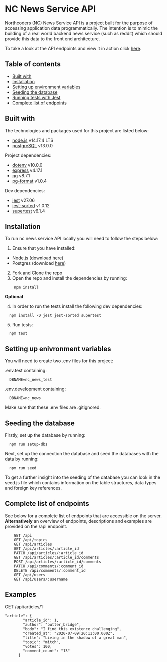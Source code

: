# NC News Service API

Northcoders (NC) News Service API is a project built for the purpose of accessing application data programmatically. The intention is to mimic the building of a real world backend news service (such as reddit) which should provide this data to the front end architecture.

To take a look at the API endpoints and view it in action click [here](https://nc-news-service-backend.herokuapp.com/api).

## Table of contents

- [Built with](#Built-with)
- [Installation](#installation)
- [Setting up environment variables](#setting-up-environment-variables)
- [Seeding the database](#seeding-the-database)
- [Running tests with Jest](#running-tests-with-jest)
- [Complete list of endpoints](#complete-list-of-endpoints)

## Built with

The technologies and packages used for this project are listed below:

- [node.js](https://nodejs.org/en/) v14.17.4 LTS
- [postgreSQL](https://www.postgresql.org/) v13.0.0

Project dependencies:

- [dotenv](https://www.npmjs.com/package/dotenv) v10.0.0
- [express](https://expressjs.com/) v4.17.1
- [pg](https://node-postgres.com/) v8.7.1
- [pg-format](https://www.npmjs.com/package/pg-format) v1.0.4

Dev dependencies:

- [jest](https://jestjs.io/) v27.06
- [jest-sorted](https://www.npmjs.com/package/jest-sorted) v1.0.12
- [supertest](https://www.npmjs.com/package/supertest) v6.1.4

## Installation

To run nc news service API locally you will need to follow the steps below:

1. Ensure that you have installed:

- Node.js (download [here](https://nodejs.org/en/))
- Postgres (download [here](https://www.postgresql.org/))

2. Fork and Clone the repo
3. Open the repo and install the dependencies by running:

```
    npm install
```

**Optional**

4. In order to run the tests install the following dev dependencies:

```
  npm install -D jest jest-sorted supertest
```

5. Run tests:

```
  npm test
```

## Setting up enivronment variables

You will need to create two .env files for this project:

.env.test containing:

```
  DBNAME=nc_news_test
```

.env.development containing:

```
  DBNAME=nc_news
```

Make sure that these .env files are .gitignored.

## Seeding the database

Firstly, set up the database by running:

```
  npm run setup-dbs
```

Next, set up the connection the database and seed the databases with the data by running:

```
  npm run seed
```

To get a further insight into the seeding of the database you can look in the seed.js file which contains information on the table structures, data types and foreign key references.

## Complete list of endpoints

See below for a complete list of endpoints that are accessible on the server.
**Alternatively** an overview of endpoints, descriptions and examples are provided on the /api endpoint.

```
    GET /api
    GET /api/topics
    GET /api/articles
    GET /api/articles/:article_id
    PATCH /api/articles/:article_id
    GET /api/articles/:article_id/comments
    POST /api/articles/:article_id/comments
    PATCH /api/comments/:comment_id
    DELETE /api/comments/:comment_id
    GET /api/users
    GET /api/users/:username
```

## Examples

GET /api/articles/1

```
"article": {
        "article_id": 1,
        "author": "butter_bridge",
        "body": "I find this existence challenging",
        "created_at": "2020-07-09T20:11:00.000Z",
        "title": "Living in the shadow of a great man",
        "topic": "mitch",
        "votes": 100,
        "comment_count": "13"
      }
```
